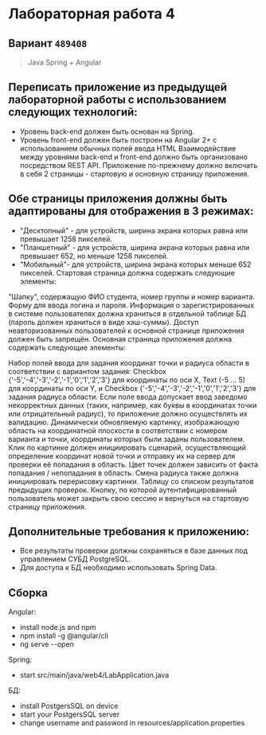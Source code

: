 # Лабораторная работа 4

## Вариант `489408`

> Java Spring + Angular


## Переписать приложение из предыдущей лабораторной работы с использованием следующих технологий:

 - Уровень back-end должен быть основан на Spring.
 - Уровень front-end должен быть построен на Angular 2+ с использованием обычных полей ввода HTML
Взаимодействие между уровнями back-end и front-end должно быть организовано посредством REST API.
Приложение по-прежнему должно включать в себя 2 страницы - стартовую и основную страницу приложения. 


## Обе страницы приложения должны быть адаптированы для отображения в 3 режимах:

 - "Десктопный" - для устройств, ширина экрана которых равна или превышает 1258 пикселей.
 - "Планшетный" - для устройств, ширина экрана которых равна или превышает 652, но меньше 1258 пикселей.
 - "Мобильный"- для устройств, ширина экрана которых меньше 652 пикселей.
Стартовая страница должна содержать следующие элементы:

"Шапку", содержащую ФИО студента, номер группы и номер варианта.
Форму для ввода логина и пароля. Информация о зарегистрированных в системе пользователях должна храниться в отдельной таблице БД (пароль должен храниться в виде хэш-суммы). Доступ неавторизованных пользователей к основной странице приложения должен быть запрещён.
Основная страница приложения должна содержать следующие элементы:

Набор полей ввода для задания координат точки и радиуса области в соответствии с вариантом задания: Checkbox {'-5','-4','-3','-2','-1','0','1','2','3'} для координаты по оси X, Text (-5 ... 5) для координаты по оси Y, и Checkbox {'-5','-4','-3','-2','-1','0','1','2','3'} для задания радиуса области. Если поле ввода допускает ввод заведомо некорректных данных (таких, например, как буквы в координатах точки или отрицательный радиус), то приложение должно осуществлять их валидацию.
Динамически обновляемую картинку, изображающую область на координатной плоскости в соответствии с номером варианта и точки, координаты которых были заданы пользователем. Клик по картинке должен инициировать сценарий, осуществляющий определение координат новой точки и отправку их на сервер для проверки её попадания в область. Цвет точек должен зависить от факта попадания / непопадания в область. Смена радиуса также должна инициировать перерисовку картинки.
Таблицу со списком результатов предыдущих проверок.
Кнопку, по которой аутентифицированный пользователь может закрыть свою сессию и вернуться на стартовую страницу приложения.

## Дополнительные требования к приложению:
- Все результаты проверки должны сохраняться в базе данных под управлением СУБД PostgreSQL.
- Для доступа к БД необходимо использовать Spring Data.

## Сборка 
Angular:
- install node.js and npm
- npm install -g @angular/cli
- ng serve --open

Spring:
- start src/main/java/web4/LabApplication.java

БД:
- install PostgersSQL on device
- start your PostgersSQL server
- change username and password in resources/application.properties